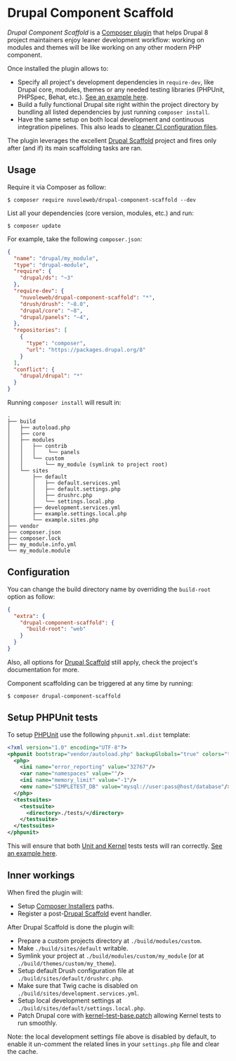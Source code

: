 # Drupal Component Scaffold

*Drupal Component Scaffold* is a [Composer plugin](https://getcomposer.org/doc/articles/plugins.md) that helps Drupal 8
project maintainers enjoy leaner development workflow: working on modules and themes will be like working on any other
modern PHP component.

Once installed the plugin allows to:

- Specify all project's development dependencies in `require-dev`, like Drupal core, modules, themes or any needed
  testing libraries (PHPUnit, PHPSpec, Behat, etc.). [See an example here](https://github.com/nuvoleweb/ui_patterns/blob/8.x-1.x/composer.json).
- Build a fully functional Drupal site right within the project directory by bundling all listed dependencies by just
  running `composer install`.
- Have the same setup on both local development and continuous integration pipelines. This also leads to
  [cleaner CI configuration files](https://github.com/nuvoleweb/ui_patterns/blob/8.x-1.x/.travis.yml).

The plugin leverages the excellent [Drupal Scaffold](https://github.com/drupal-composer/drupal-scaffold) project and
fires only after (and if) its main scaffolding tasks are ran.

## Usage

Require it via Composer as follow:

```
$ composer require nuvoleweb/drupal-component-scaffold --dev
```

List all your dependencies (core version, modules, etc.) and run:

```
$ composer update
```

For example, take the following `composer.json`:

```json
{
  "name": "drupal/my_module",
  "type": "drupal-module",
  "require": {
    "drupal/ds": "~3"
  },
  "require-dev": {
    "nuvoleweb/drupal-component-scaffold": "*",
    "drush/drush": "~8.0",
    "drupal/core": "~8",
    "drupal/panels": "~4",
  },
  "repositories": [
    {
      "type": "composer",
      "url": "https://packages.drupal.org/8"
    }
  ],
  "conflict": {
    "drupal/drupal": "*"
  }
}
```

Running `composer install` will result in:

```
.
├── build
│   ├── autoload.php
│   ├── core
│   ├── modules
│   │   ├── contrib
│   │   │    └── panels
│   │   └── custom
│   │       └── my_module (symlink to project root)
│   └── sites
│       ├── default
│       │   ├── default.services.yml
│       │   ├── default.settings.php
│       │   ├── drushrc.php
│       │   └── settings.local.php
│       ├── development.services.yml
│       ├── example.settings.local.php
│       └── example.sites.php
├── vendor
├── composer.json
├── composer.lock
├── my_module.info.yml
└── my_module.module
```

## Configuration

You can change the build directory name by overriding the `build-root` option as follow:

```json
{
  "extra": {
    "drupal-component-scaffold": {
      "build-root": "web"
    }
  }
}
```

Also, all options for [Drupal Scaffold](https://github.com/drupal-composer/drupal-scaffold) still apply, check the
project's documentation for more.

Component scaffolding can be triggered at any time by running:

```
$ composer drupal-component-scaffold
```

## Setup PHPUnit tests

To setup [PHPUnit](https://phpunit.de) use the following `phpunit.xml.dist` template:

```xml
<?xml version="1.0" encoding="UTF-8"?>
<phpunit bootstrap="vendor/autoload.php" backupGlobals="true" colors="true" >
  <php>
    <ini name="error_reporting" value="32767"/>
    <var name="namespaces" value=""/>
    <ini name="memory_limit" value="-1"/>
    <env name="SIMPLETEST_DB" value="mysql://user:pass@host/database"/>
  </php>
  <testsuites>
    <testsuite>
      <directory>./tests/</directory>
    </testsuite>
  </testsuites>
</phpunit>
```

This will ensure that both [Unit and Kernel](https://www.drupal.org/docs/8/testing/types-of-tests-in-drupal-8) tests
tests will ran correctly. [See an example here](https://github.com/nuvoleweb/ui_patterns/blob/8.x-1.x/phpunit.xml.dist).

## Inner workings

When fired the plugin will:

- Setup [Composer Installers](https://github.com/composer/installers) paths.
- Register a post-[Drupal Scaffold](https://github.com/drupal-composer/drupal-scaffold) event handler.

After Drupal Scaffold is done the plugin will:

 - Prepare a custom projects directory at `./build/modules/custom`.
 - Make `./build/sites/default` writable.
 - Symlink your project at `./build/modules/custom/my_module` (or at `./build/themes/custom/my_theme`).
 - Setup default Drush configuration file at `./build/sites/default/drushrc.php`.
 - Make sure that Twig cache is disabled on `./build/sites/development.services.yml`.
 - Setup local development settings at `./build/sites/default/settings.local.php`.
 - Patch Drupal core with [kernel-test-base.patch](dist/kernel-test-base.patch) allowing Kernel tests to run smoothly.

Note: the local development settings file above is disabled by default, to enable it un-comment the related lines
in your `settings.php` file and clear the cache.
